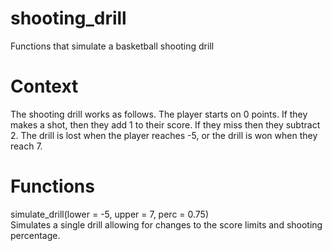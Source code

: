 # shooting_drill
Functions that simulate a basketball shooting drill

# Context
The shooting drill works as follows. The player starts on 0 points. If they makes a shot, then they add 1 to their score. If they miss then they subtract 2. The drill is lost when the player reaches -5, or the drill is won when they reach 7.

# Functions
simulate_drill(lower = -5, upper = 7, perc = 0.75)  
Simulates a single drill allowing for changes to the score limits and shooting percentage.

